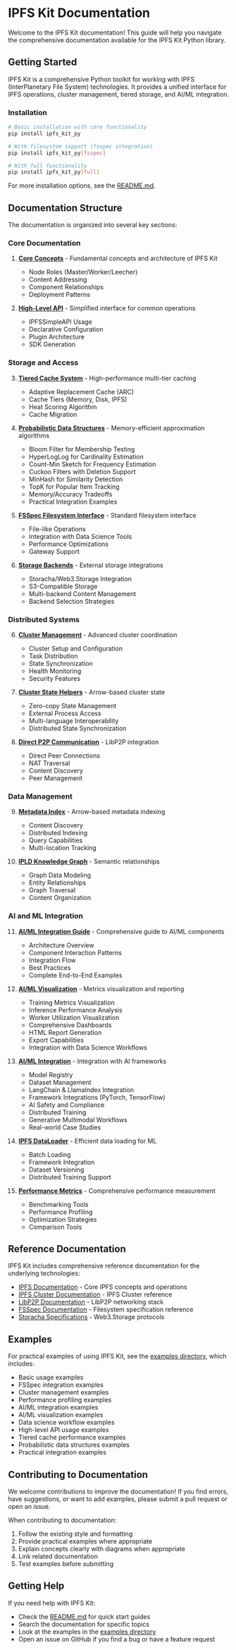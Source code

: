 # IPFS Kit Documentation

Welcome to the IPFS Kit documentation! This guide will help you navigate the comprehensive documentation available for the IPFS Kit Python library.

## Getting Started

IPFS Kit is a comprehensive Python toolkit for working with IPFS (InterPlanetary File System) technologies. It provides a unified interface for IPFS operations, cluster management, tiered storage, and AI/ML integration.

### Installation

```bash
# Basic installation with core functionality
pip install ipfs_kit_py

# With filesystem support (fsspec integration)
pip install ipfs_kit_py[fsspec]

# With full functionality
pip install ipfs_kit_py[full]
```

For more installation options, see the [README.md](../README.md#installation).

## Documentation Structure

The documentation is organized into several key sections:

### Core Documentation

1. [**Core Concepts**](core_concepts.md) - Fundamental concepts and architecture of IPFS Kit
   - Node Roles (Master/Worker/Leecher)
   - Content Addressing
   - Component Relationships
   - Deployment Patterns

2. [**High-Level API**](high_level_api.md) - Simplified interface for common operations
   - IPFSSimpleAPI Usage
   - Declarative Configuration
   - Plugin Architecture
   - SDK Generation

### Storage and Access

3. [**Tiered Cache System**](tiered_cache.md) - High-performance multi-tier caching
   - Adaptive Replacement Cache (ARC)
   - Cache Tiers (Memory, Disk, IPFS)
   - Heat Scoring Algorithm
   - Cache Migration

4. [**Probabilistic Data Structures**](probabilistic_data_structures.md) - Memory-efficient approximation algorithms
   - Bloom Filter for Membership Testing
   - HyperLogLog for Cardinality Estimation
   - Count-Min Sketch for Frequency Estimation
   - Cuckoo Filters with Deletion Support
   - MinHash for Similarity Detection
   - TopK for Popular Item Tracking
   - Memory/Accuracy Tradeoffs
   - Practical Integration Examples

5. [**FSSpec Filesystem Interface**](fsspec_integration.md) - Standard filesystem interface
   - File-like Operations
   - Integration with Data Science Tools
   - Performance Optimizations
   - Gateway Support

6. [**Storage Backends**](storage_backends.md) - External storage integrations
   - Storacha/Web3.Storage Integration
   - S3-Compatible Storage
   - Multi-backend Content Management
   - Backend Selection Strategies

### Distributed Systems

6. [**Cluster Management**](cluster_management.md) - Advanced cluster coordination
   - Cluster Setup and Configuration
   - Task Distribution
   - State Synchronization
   - Health Monitoring
   - Security Features

7. [**Cluster State Helpers**](cluster_state_helpers.md) - Arrow-based cluster state
   - Zero-copy State Management
   - External Process Access
   - Multi-language Interoperability
   - Distributed State Synchronization

8. [**Direct P2P Communication**](libp2p_integration.md) - LibP2P integration
   - Direct Peer Connections
   - NAT Traversal
   - Content Discovery
   - Peer Management

### Data Management

9. [**Metadata Index**](metadata_index.md) - Arrow-based metadata indexing
   - Content Discovery
   - Distributed Indexing
   - Query Capabilities
   - Multi-location Tracking

10. [**IPLD Knowledge Graph**](knowledge_graph.md) - Semantic relationships
    - Graph Data Modeling
    - Entity Relationships
    - Graph Traversal
    - Content Organization

### AI and ML Integration

11. [**AI/ML Integration Guide**](ai_ml_integration_guide.md) - Comprehensive guide to AI/ML components
    - Architecture Overview
    - Component Interaction Patterns
    - Integration Flow
    - Best Practices
    - Complete End-to-End Examples

12. [**AI/ML Visualization**](ai_ml_visualization.md) - Metrics visualization and reporting
    - Training Metrics Visualization
    - Inference Performance Analysis
    - Worker Utilization Visualization
    - Comprehensive Dashboards
    - HTML Report Generation
    - Export Capabilities
    - Integration with Data Science Workflows

13. [**AI/ML Integration**](ai_ml_integration.md) - Integration with AI frameworks
    - Model Registry
    - Dataset Management
    - LangChain & LlamaIndex Integration
    - Framework Integrations (PyTorch, TensorFlow)
    - AI Safety and Compliance
    - Distributed Training
    - Generative Multimodal Workflows
    - Real-world Case Studies

14. [**IPFS DataLoader**](ipfs_dataloader.md) - Efficient data loading for ML
    - Batch Loading
    - Framework Integration
    - Dataset Versioning
    - Distributed Training Support

15. [**Performance Metrics**](performance_metrics.md) - Comprehensive performance measurement
    - Benchmarking Tools
    - Performance Profiling
    - Optimization Strategies
    - Comparison Tools

## Reference Documentation

IPFS Kit includes comprehensive reference documentation for the underlying technologies:

- [IPFS Documentation](ipfs-docs/docs/concepts/README.md) - Core IPFS concepts and operations
- [IPFS Cluster Documentation](ipfs_cluster/content/documentation/README.md) - IPFS Cluster reference
- [LibP2P Documentation](libp2p_docs/content/concepts/README.md) - LibP2P networking stack
- [FSSpec Documentation](filesystem_spec/docs/source/index.rst) - Filesystem specification reference
- [Storacha Specifications](storacha_specs/Readme.md) - Web3.Storage protocols

## Examples

For practical examples of using IPFS Kit, see the [examples directory](../examples/README.md), which includes:

- Basic usage examples
- FSSpec integration examples
- Cluster management examples
- Performance profiling examples
- AI/ML integration examples
- AI/ML visualization examples
- Data science workflow examples
- High-level API usage examples
- Tiered cache performance examples
- Probabilistic data structures examples
- Practical integration examples

## Contributing to Documentation

We welcome contributions to improve the documentation! If you find errors, have suggestions, or want to add examples, please submit a pull request or open an issue.

When contributing to documentation:

1. Follow the existing style and formatting
2. Provide practical examples where appropriate
3. Explain concepts clearly with diagrams when appropriate
4. Link related documentation
5. Test examples before submitting

## Getting Help

If you need help with IPFS Kit:

- Check the [README.md](../README.md) for quick start guides
- Search the documentation for specific topics
- Look at the examples in the [examples directory](../examples/)
- Open an issue on GitHub if you find a bug or have a feature request